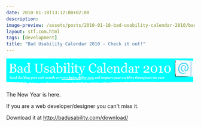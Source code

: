 ```yaml
---
date: 2010-01-18T13:12:00+02:00
description:
image-preview: /assets/posts/2010-01-18-bad-usability-calendar-2010/bad-usability-calendar-2010.png
layout: stf.com.html
tags: [development]
title: "Bad Usability Calendar 2010 - Check it out!"
---
```


![Image](/assets/posts/2010-01-18-bad-usability-calendar-2010/bad-usability-calendar-2010.png)

The New Year is here.

If you are a web developer/designer you can't miss it.

Download it at http://badusability.com/download/
